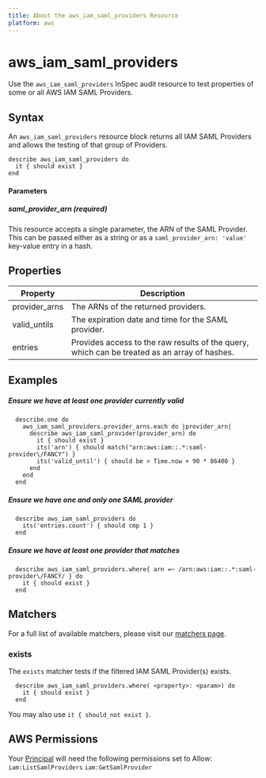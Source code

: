 ```yaml
---
title: About the aws_iam_saml_providers Resource
platform: aws
---
```


# aws\_iam\_saml\_providers

Use the `aws_iam_saml_providers` InSpec audit resource to test properties of some or all AWS IAM SAML Providers.

## Syntax

An `aws_iam_saml_providers` resource block returns all IAM SAML Providers and allows the testing of that group of Providers.

    describe aws_iam_saml_providers do
      it { should exist }
    end


#### Parameters

##### saml\_provider\_arn _(required)_

This resource accepts a single parameter, the ARN of the SAML Provider.
This can be passed either as a string or as a `saml_provider_arn: 'value'` key-value entry in a hash.

## Properties

|Property       | Description|
| ---           | --- |
|provider\_arns | The ARNs of the returned providers. |
|valid\_untils  | The expiration date and time for the SAML provider.  |
|entries        | Provides access to the raw results of the query, which can be treated as an array of hashes. |

## Examples

##### Ensure we have at least one provider currently valid
      describe.one do
        aws_iam_saml_providers.provider_arns.each do |provider_arn|
          describe aws_iam_saml_provider(provider_arn) do
            it { should exist }
            its('arn') { should match("arn:aws:iam::.*:saml-provider\/FANCY") }
            its('valid_until') { should be > Time.now + 90 * 86400 }
          end
        end
      end

##### Ensure we have one and only one SAML provider
      describe aws_iam_saml_providers do
        its('entries.count') { should cmp 1 }
      end

##### Ensure we have at least one provider that matches
      describe aws_iam_saml_providers.where{ arn =~ /arn:aws:iam::.*:saml-provider\/FANCY/ } do
        it { should exist }
      end

## Matchers

For a full list of available matchers, please visit our [matchers page](https://www.inspec.io/docs/reference/matchers/).

### exists

The `exists` matcher tests if the filtered IAM SAML Provider(s) exists.

      describe aws_iam_saml_providers.where( <property>: <param>) do
        it { should exist }
      end
You may also use `it { should_not exist }`.

## AWS Permissions

Your [Principal](https://docs.aws.amazon.com/IAM/latest/UserGuide/intro-structure.html#intro-structure-principal) will need the following permissions set to Allow:
`iam:ListSamlProviders`
`iam:GetSamlProvider`

